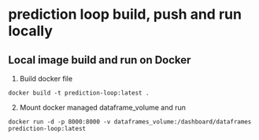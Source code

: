 # prediction loop build, push and run locally

## Local image build and run on Docker

1. Build docker file
```
docker build -t prediction-loop:latest .
```

2. Mount docker managed dataframe_volume and run
```
docker run -d -p 8000:8000 -v dataframes_volume:/dashboard/dataframes prediction-loop:latest
```